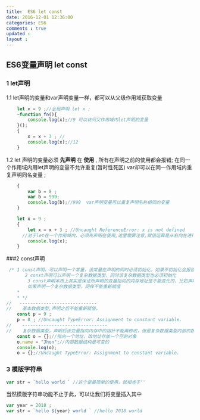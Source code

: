 ```yaml
---
title:  ES6 let const  
date: 2016-12-01 12:36:00
categories: ES6
comments : true 
updated : 
layout : 
---
```


## ES6变量声明 let const

### 1 let声明

1.1 let声明的变量和var声明变量一样，都可以从父级作用域获取变量

```javascript
	let x = 9 ;//全局声明 let x ;
    ~function fn(){
        console.log(x);//9 可以访问父作用域内let声明的变量
    }();
    {
        x = x + 3 ; //
        console.log(x);//12
    }
```

1.2  let 声明的变量必须 **先声明** 在  **使用** , 所有在声明之前的使用都会报错; 在同一个作用域内用let声明的变量不允许重复(暂时性死区) var却可以在同一作用域内重复声明同名变量 ;

```javascript
	{
        var b = 8 ;
        var b = 999;
        console.log(b);//999  var声明变量可以重复声明名称相同的变量
    }
```

```javascript
    let x = 9 ;
    {
        let x = x + 3 ; //Uncaught ReferenceError: x is not defined
      //对于let在一个作用域内，必须先声明在使用,这里需要注意,赋值运算是从右向左进行的,
        console.log(x);
    }
```

###2 const声明

```javascript
 /* 1 const声明，可以声明一个常量，该常量在声明的同时必须初始化，如果不初始化会报错，
       2 const声明可以声明一个复杂数据类型，同时该复杂数据类型也必须初始化
        3 const声明本质上其实是保证所声明的变量指向的内存地址是不能变化的，比如声明基本数据类型，声明之后不可改变
        如果声明一个复杂数据类型，同样不能重新赋值
    *
    * */
//   -----------------------------
//    基本数据类型,声明之后不能重新赋值，
    const p = 9 ;
    p = 8 ; //Uncaught TypeError: Assignment to constant variable.
//    --------------------------------
//    复杂数据类型，声明后该变量指向内存中的指针不能再修改，但是复杂数据类型内部的数据结构还是可变的
    const o = {};//指向一个地址，改地址存放一个空的对象
    o.name = "Jhon";//内部数据结构是可变的
    console.log(o);
    o = {};//Uncaught TypeError: Assignment to constant variable.
```

### 3 模版字符串

```javascript
var str = `hello world ` //这个是最简单的使用，就相当于'' 
```

当然模版字符串功能不止于此，可以让我们将变量插入其中

```javascript
var year = 2018 ;
var str = `hello ${year} world ` //hello 2018 world
```

